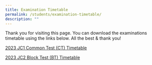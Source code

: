 ```yaml
---
title: Examination Timetable
permalink: /students/examination-timetable/
description: ""
---
```

Thank you for visiting this page. You can download the examinations timetable using the links below. All the best & thank you!


[2023 JC1 Common Test (CT) Timetable](/files/2023/2023%20jc1%20ct_student%20version_final.pdf)

[2023 JC2 Block Test (BT) Timetable](/files/2023/2023%20jc2%20bt_student%20version_final.pdf)